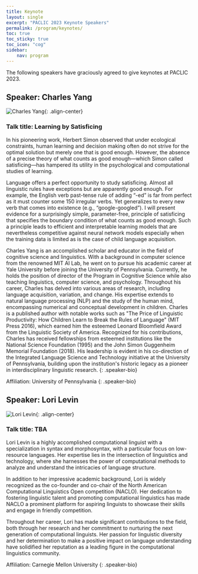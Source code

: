 ```yaml
---
title: Keynote 
layout: single
excerpt: "PACLIC 2023 Keynote Speakers"
permalink: /program/keynotes/
toc: true
toc_sticky: true
toc_icon: "cog"
sidebar: 
    nav: program
---
```


The following speakers have graciously agreed to give keynotes at PACLIC 2023.

<style>
p.speaker-bio { font-style: italic; font-size: 80%; }
</style>

<!-- ### Humans Learn From Task Descriptions and So Should Our Models
*Main Conference Keynote<br>Monday, June 7, 08:00--09:00 PDT*

Joint work with Timo Schick and Sahana Udupa

Task descriptions are ubiquitous in human learning.  They are usually accompanied by a few examples, but there is little human learning that is based on examples only. In contrast, the typical learning setup for NLP tasks lacks task descriptions and is supervised with 100s or 1000s of examples.

We introduce Pattern-Exploiting Training (PET), an approach to learning that mimicks human learning in that it leverages task descriptions in few-shot settings.  PET is built on top
of a pretrained language model that "understands" the task description, especially after finetuning, resulting in excellent performance compared to other few-shot methods. In particular, a model trained with PET outperforms GPT-3 even though it has 99.9% fewer parameters.

In the last part of the talk, I will show how bias in NLP models can be addressed using task descriptions. Instructing a model to reveal and reduce its biases is remarkably effective and may contribute in the future to a fairer and more inclusive NLP. -->

## Speaker: Charles Yang

![Charles Yang](http://www.ling.upenn.edu/~ycharles/charles.jpeg){: .align-center}

### Talk title: Learning by Satisficing

In his pioneering work, Herbert Simon observed that under ecological constraints, human learning and decision making often do not strive for the optimal solution but merely one that is good enough. However, the absence of a precise theory of what counts as good enough—which Simon called satisficing—has hampered its utility in the psychological and computational studies of learning.

Language offers a perfect opportunity to study satisficing. Almost all linguistic rules have exceptions but are apparently good enough. For example, the English verb past-tense rule of adding “-ed” is far from perfect as it must counter some 150 irregular verbs. Yet generalizes to every new verb that comes into existence (e.g., “google-googled”).  I will present evidence for a surprisingly simple, parameter-free, principle of satisficing that specifies the boundary condition of what counts as good enough. Such a principle leads to efficient and interpretable learning models that are nevertheless competitive against neural network models especially when the training data is limited as is the case of child language acquisition.

Charles Yang is an accomplished scholar and educator in the field of cognitive science and linguistics. With a background in computer science from the renowned MIT AI Lab, he went on to pursue his academic career at Yale University before joining the University of Pennsylvania. Currently, he holds the position of director of the Program in Cognitive Science while also teaching linguistics, computer science, and psychology.
Throughout his career, Charles has delved into various areas of research, including language acquisition, variation, and change. His expertise extends to natural language processing (NLP) and the study of the human mind, encompassing numerical and conceptual development in children. Charles is a published author with notable works such as "The Price of Linguistic Productivity: How Children Learn to Break the Rules of Language" (MIT Press 2016), which earned him the esteemed Leonard Bloomfield Award from the Linguistic Society of America.
Recognized for his contributions, Charles has received fellowships from esteemed institutions like the National Science Foundation (1995) and the John Simon Guggenheim Memorial Foundation (2018). His leadership is evident in his co-direction of the Integrated Language Science and Technology initiative at the University of Pennsylvania, building upon the institution's historic legacy as a pioneer in interdisciplinary linguistic research.
{: .speaker-bio}

Affiliation: University of Pennsylvania
{: .speaker-bio}

## Speaker: Lori Levin

![Lori Levin](http://www.cs.cmu.edu/~lsl/images/lori_headshot_medium.jpg){: .align-center}

### Talk title: TBA

Lori Levin is a highly accomplished computational linguist with a specialization in syntax and morphosyntax, with a particular focus on low-resource languages. Her expertise lies in the intersection of linguistics and technology, where she harnesses the power of computational methods to analyze and understand the intricacies of language structure.

In addition to her impressive academic background, Lori is widely recognized as the co-founder and co-chair of the North American Computational Linguistics Open competition (NACLO). Her dedication to fostering linguistic talent and promoting computational linguistics has made NACLO a prominent platform for aspiring linguists to showcase their skills and engage in friendly competition.

Throughout her career, Lori has made significant contributions to the field, both through her research and her commitment to nurturing the next generation of computational linguists. Her passion for linguistic diversity and her determination to make a positive impact on language understanding have solidified her reputation as a leading figure in the computational linguistics community.

Affiliation: Carnegie Mellon University
{: .speaker-bio}